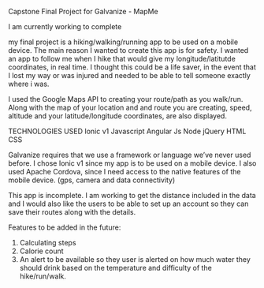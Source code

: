 Capstone Final Project for Galvanize - MapMe

I am currently working to complete

my final project is a hiking/walking/running app to be used on a mobile device.  The main reason I wanted to create this app is for safety.  I wanted an app to follow me when I hike that would give my longitude/latitutde coordinates, in real time.  I thought this could be a life saver, in the event that I lost my way or was injured and needed to be able to tell someone exactly where i was.  

I used the Google Maps API to creating your route/path as you walk/run. Along with the map of your location and and route you are creating, speed, altitude and your latitude/longitude coordinates, are also displayed.  

TECHNOLOGIES USED
Ionic v1
Javascript 
Angular Js
Node
jQuery
HTML 
CSS

Galvanize requires that we use a framework or language we’ve never used before.  I chose Ionic v1 since my app is to be used on a mobile device.  I also used Apache Cordova, since I need access to the native features of the mobile device.  (gps, camera and data connectivity)

This app is incomplete.  I am working to get the distance included in the data and I would also like the users to be able to set up an account so they can save their routes along with the details.  

Features to be added  in the future:

1. Calculating steps 
2. Calorie count
3. An alert to be available so they user is alerted on how much water they should drink based on the temperature and difficulty of the hike/run/walk.

